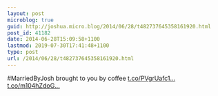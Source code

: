 ```yaml
---
layout: post
microblog: true
guid: http://joshua.micro.blog/2014/06/28/t482737645358161920.html
post_id: 41182
date: 2014-06-28T15:09:58+1100
lastmod: 2019-07-30T17:41:48+1100
type: post
url: /2014/06/28/t482737645358161920.html
---
```

#MarriedByJosh brought to you by coffee [t.co/PVgrUafc1...](http://t.co/PVgrUafc13) [t.co/m104hZdoG...](http://t.co/m104hZdoGQ)
